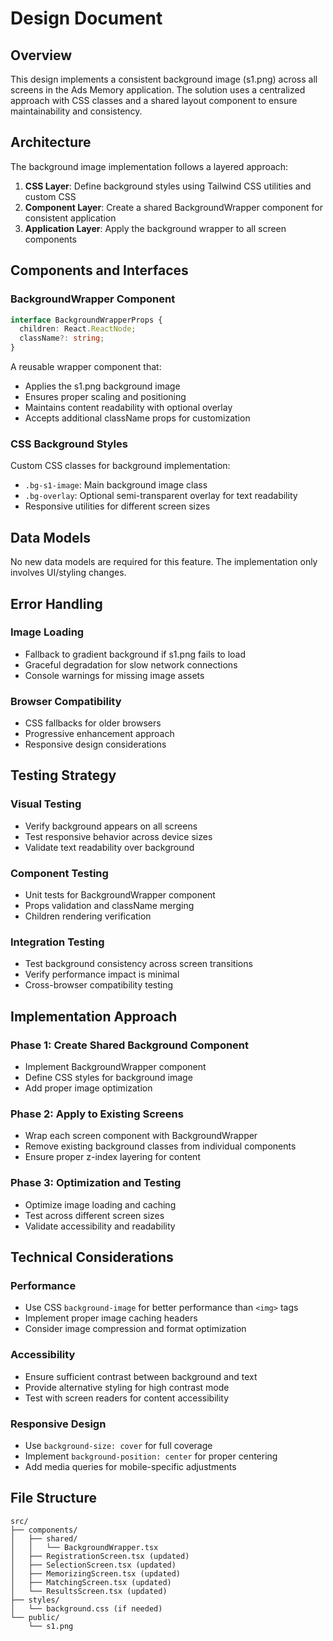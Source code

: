 # Design Document

## Overview

This design implements a consistent background image (s1.png) across all screens in the Ads Memory application. The solution uses a centralized approach with CSS classes and a shared layout component to ensure maintainability and consistency.

## Architecture

The background image implementation follows a layered approach:

1. **CSS Layer**: Define background styles using Tailwind CSS utilities and custom CSS
2. **Component Layer**: Create a shared BackgroundWrapper component for consistent application
3. **Application Layer**: Apply the background wrapper to all screen components

## Components and Interfaces

### BackgroundWrapper Component

```typescript
interface BackgroundWrapperProps {
  children: React.ReactNode;
  className?: string;
}
```

A reusable wrapper component that:
- Applies the s1.png background image
- Ensures proper scaling and positioning
- Maintains content readability with optional overlay
- Accepts additional className props for customization

### CSS Background Styles

Custom CSS classes for background implementation:
- `.bg-s1-image`: Main background image class
- `.bg-overlay`: Optional semi-transparent overlay for text readability
- Responsive utilities for different screen sizes

## Data Models

No new data models are required for this feature. The implementation only involves UI/styling changes.

## Error Handling

### Image Loading
- Fallback to gradient background if s1.png fails to load
- Graceful degradation for slow network connections
- Console warnings for missing image assets

### Browser Compatibility
- CSS fallbacks for older browsers
- Progressive enhancement approach
- Responsive design considerations

## Testing Strategy

### Visual Testing
- Verify background appears on all screens
- Test responsive behavior across device sizes
- Validate text readability over background

### Component Testing
- Unit tests for BackgroundWrapper component
- Props validation and className merging
- Children rendering verification

### Integration Testing
- Test background consistency across screen transitions
- Verify performance impact is minimal
- Cross-browser compatibility testing

## Implementation Approach

### Phase 1: Create Shared Background Component
- Implement BackgroundWrapper component
- Define CSS styles for background image
- Add proper image optimization

### Phase 2: Apply to Existing Screens
- Wrap each screen component with BackgroundWrapper
- Remove existing background classes from individual components
- Ensure proper z-index layering for content

### Phase 3: Optimization and Testing
- Optimize image loading and caching
- Test across different screen sizes
- Validate accessibility and readability

## Technical Considerations

### Performance
- Use CSS `background-image` for better performance than `<img>` tags
- Implement proper image caching headers
- Consider image compression and format optimization

### Accessibility
- Ensure sufficient contrast between background and text
- Provide alternative styling for high contrast mode
- Test with screen readers for content accessibility

### Responsive Design
- Use `background-size: cover` for full coverage
- Implement `background-position: center` for proper centering
- Add media queries for mobile-specific adjustments

## File Structure

```
src/
├── components/
│   ├── shared/
│   │   └── BackgroundWrapper.tsx
│   ├── RegistrationScreen.tsx (updated)
│   ├── SelectionScreen.tsx (updated)
│   ├── MemorizingScreen.tsx (updated)
│   ├── MatchingScreen.tsx (updated)
│   └── ResultsScreen.tsx (updated)
├── styles/
│   └── background.css (if needed)
└── public/
    └── s1.png
```